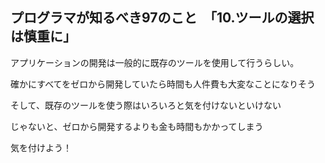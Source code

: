 ## プログラマが知るべき97のこと　「10.ツールの選択は慎重に」
アプリケーションの開発は一般的に既存のツールを使用して行うらしい。

確かにすべてをゼロから開発していたら時間も人件費も大変なことになりそう

そして、既存のツールを使う際はいろいろと気を付けないといけない

じゃないと、ゼロから開発するよりも金も時間もかかってしまう

気を付けよう！
